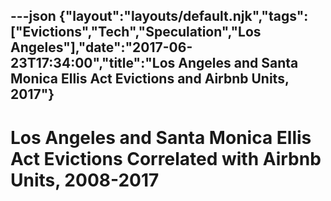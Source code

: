 ---json
{"layout":"layouts/default.njk","tags":["Evictions","Tech","Speculation","Los Angeles"],"date":"2017-06-23T17:34:00","title":"Los Angeles and Santa Monica Ellis Act Evictions and Airbnb Units, 2017"}
---

Los Angeles and Santa Monica Ellis Act Evictions Correlated with Airbnb Units, 2008-2017
========================================================================================